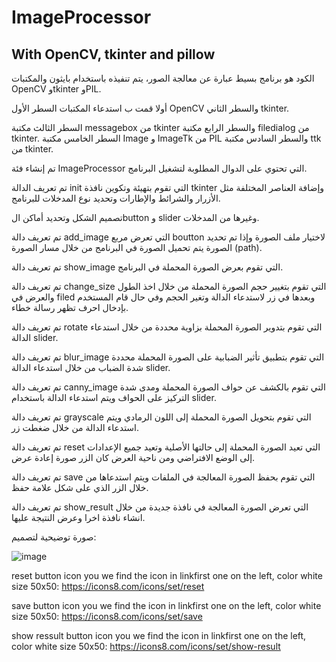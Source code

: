 # ImageProcessor
## With OpenCV, tkinter and pillow

الكود هو برنامج بسيط عبارة عن معالجة الصور، يتم تنفيذه باستخدام بايثون والمكتبات OpenCV وtkinter  وPIL.

أولا قمت ب استدعاء المكتبات السطر الأول  OpenCV والسطر الثاني tkinter. 

السطر الثالث مكتبة messagebox من tkinter والسطر الرابع مكتبة filedialog من tkinter.
السطر الخامس مكتبة Image و ImageTk من PIL والسطر السادس مكتبة ttk من tkinter.

تم إنشاء فئة ImageProcessor التي تحتوي على الدوال المطلوبة لتشغيل البرنامج.

تم تعريف الدالة init التي تقوم بتهيئة وتكوين نافذة tkinter وإضافة العناصر المختلفة مثل الأزرار والشرائط والإطارات وتحديد نوع المدخلات للبرنامج.

تصميم الشكل وتحديد أماكن الbutton  و slider  وغيرها من المدخلات. 

تم تعريف دالة add_image التي تعرض مربع boutton لاختيار ملف الصورة وإذا تم تحديد الصورة يتم تحميل الصورة في البرنامج من خلال مسار الصورة (path).

تم تعريف دالة show_image التي تقوم بعرض الصورة المحملة في البرنامج.

تم تعريف دالة change_size التي تقوم بتغيير حجم الصورة المحملة من خلال اخذ الطول والعرض في filed وبعدها في زر لاستدعاء الدالة وتغير الحجم وفي حال قام المستخدم بإدخال احرف تظهر رسالة خطاء.

تم تعريف دالة rotate التي تقوم بتدوير الصورة المحملة بزاوية محددة من خلال استدعاء الدالة slider.

تم تعريف دالة blur_image التي تقوم بتطبيق تأثير الضبابية على الصورة المحملة محددة شدة الضباب من خلال استدعاء الدالة slider. 

تم تعريف دالة canny_image التي تقوم بالكشف عن حواف الصورة المحملة ومدى شدة التركيز على الحواف ويتم استدعاء الدالة باستخدام slider.

تم تعريف دالة grayscale التي تقوم بتحويل الصورة المحملة إلى اللون الرمادي ويتم استدعاء الدالة من خلال ضغطت زر.

تم تعريف دالة reset التي تعيد الصورة المحملة إلى حالتها الأصلية وتعيد جميع الإعدادات إلى الوضع الافتراضي ومن ناحية العرض كان الزر صورة إعادة عرض.

تم تعريف دالة save التي تقوم بحفظ الصورة المعالجة في الملفات ويتم استدعاها من خلال الزر الذي على شكل علامة حفظ.

تم تعريف دالة show_result التي تعرض الصورة المعالجة في نافذة جديدة من خلال انشاء نافذة اخرا وعرض النتيجة عليها.

صورة توضيحية لتصميم:

![image](https://github.com/MrSanad26/ImageProcessor/assets/98082864/60fff6e9-835f-42e5-9bd8-7c4a450347d9)


reset button icon
you we find the icon in linkfirst one on the left, color white size 50x50:
https://icons8.com/icons/set/reset

save button icon
you we find the icon in linkfirst one on the left, color white size 50x50:
https://icons8.com/icons/set/save

show ressult button icon
you we find the icon in linkfirst one on the left, color white size 50x50:
https://icons8.com/icons/set/show-result


